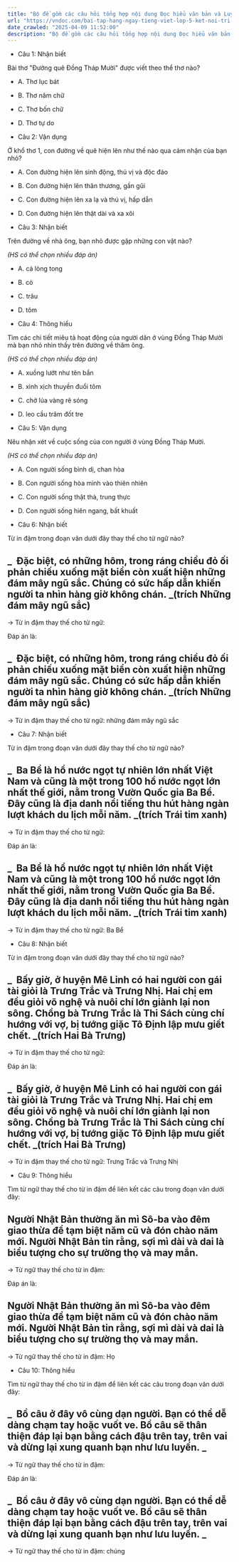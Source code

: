 ```yaml
---
title: "Bộ đề gồm các câu hỏi tổng hợp nội dung Đọc hiểu văn bản và Luyện từ và câu được học ở Tuần 25 trong chương trình Tiếng Việt lớp 5 Tập 2 Kết nối tri thức."
url: "https://vndoc.com/bai-tap-hang-ngay-tieng-viet-lop-5-ket-noi-tri-thuc-tuan-25-thu-4-335596"
date_crawled: "2025-04-09 11:52:00"
description: "Bộ đề gồm các câu hỏi tổng hợp nội dung Đọc hiểu văn bản và Luyện từ và câu được học ở Tuần 25 trong chương trình Tiếng Việt lớp 5 Tập 2 Kết nối tri thức."
---
```


* Câu 1:  Nhận biết

Bài thơ "Đường quê Đồng Tháp Mười" được viết theo thể thơ nào?

  * A. Thơ lục bát 
  * B. Thơ năm chữ 
  * C. Thơ bốn chữ 
  * D. Thơ tự do 



* Câu 2:  Vận dụng

Ở khổ thơ 1, con đường về quê hiện lên như thế nào qua cảm nhận của bạn nhỏ?

  * A. Con đường hiện lên sinh động, thú vị và độc đáo 
  * B. Con đường hiện lên thân thương, gần gũi 
  * C. Con đường hiện lên xa lạ và thú vị, hấp dẫn 
  * D. Con đường hiện lên thật dài và xa xôi 



* Câu 3:  Nhận biết

Trên đường về nhà ông, bạn nhỏ được gặp những con vật nào?

_(HS có thể chọn nhiều đáp án)_

  * A. cá lòng tong 
  * B. cò 
  * C. trâu 
  * D. tôm 



* Câu 4:  Thông hiểu

Tìm các chi tiết miêu tả hoạt động của người dân ở vùng Đồng Tháp Mười mà bạn nhỏ nhìn thấy trên đường về thăm ông.

_(HS có thể chọn nhiều đáp án)_

  * A. xuồng lướt như tên bắn 
  * B. xình xịch thuyền đuổi tôm 
  * C. chở lúa vàng rẽ sóng 
  * D. leo cầu trăm đốt tre 



* Câu 5:  Vận dụng

Nêu nhận xét về cuộc sống của con người ở vùng Đồng Tháp Mười.

_(HS có thể chọn nhiều đáp án)_

  * A. Con người sống bình dị, chan hòa 
  * B. Con người sống hòa mình vào thiên nhiên 
  * C. Con người sống thật thà, trung thực 
  * D. Con người sống hiên ngang, bất khuất 



* Câu 6:  Nhận biết

Từ in đậm trong đoạn văn dưới đây thay thế cho từ ngữ nào?

_  Đặc biệt, có những hôm, trong ráng chiều đỏ ối phản chiếu xuống mặt biển còn xuất hiện những đám mây ngũ sắc. **Chúng** có sức hấp dẫn khiến người ta nhìn hàng giờ không chán. _(trích Những đám mây ngũ sắc)  
---  
  
→ Từ in đậm thay thế cho từ ngữ: 

Đáp án là:

_  Đặc biệt, có những hôm, trong ráng chiều đỏ ối phản chiếu xuống mặt biển còn xuất hiện những đám mây ngũ sắc. **Chúng** có sức hấp dẫn khiến người ta nhìn hàng giờ không chán. _(trích Những đám mây ngũ sắc)  
---  
  
→ Từ in đậm thay thế cho từ ngữ: những đám mây ngũ sắc

* Câu 7:  Nhận biết

Từ in đậm trong đoạn văn dưới đây thay thế cho từ ngữ nào?

_  Ba Bể là hồ nước ngọt tự nhiên lớn nhất Việt Nam và cũng là một trong 100 hồ nước ngọt lớn nhất thế giới, nằm trong Vườn Quốc gia Ba Bể. **Đây** cũng là địa danh nổi tiếng thu hút hàng ngàn lượt khách du lịch mỗi năm. _(trích Trái tim xanh)  
---  
  
→ Từ in đậm thay thế cho từ ngữ: 

Đáp án là:

_  Ba Bể là hồ nước ngọt tự nhiên lớn nhất Việt Nam và cũng là một trong 100 hồ nước ngọt lớn nhất thế giới, nằm trong Vườn Quốc gia Ba Bể. **Đây** cũng là địa danh nổi tiếng thu hút hàng ngàn lượt khách du lịch mỗi năm. _(trích Trái tim xanh)  
---  
  
→ Từ in đậm thay thế cho từ ngữ: Ba Bể

* Câu 8:  Nhận biết

Từ in đậm trong đoạn văn dưới đây thay thế cho từ ngữ nào?

_  Bấy giờ, ở huyện Mê Linh có hai người con gái tài giỏi là Trưng Trắc và Trưng Nhị. **Hai chị em** đều giỏi võ nghệ và nuôi chí lớn giành lại non sông. Chồng bà Trưng Trắc là Thi Sách cùng chí hướng với vợ, bị tướng giặc Tô Định lập mưu giết chết. _(trích Hai Bà Trưng)  
---  
  
→ Từ in đậm thay thế cho từ ngữ: 

Đáp án là:

_  Bấy giờ, ở huyện Mê Linh có hai người con gái tài giỏi là Trưng Trắc và Trưng Nhị. **Hai chị em** đều giỏi võ nghệ và nuôi chí lớn giành lại non sông. Chồng bà Trưng Trắc là Thi Sách cùng chí hướng với vợ, bị tướng giặc Tô Định lập mưu giết chết. _(trích Hai Bà Trưng)  
---  
  
→ Từ in đậm thay thế cho từ ngữ: Trưng Trắc và Trưng Nhị

* Câu 9:  Thông hiểu

Tìm từ ngữ thay thế cho từ in đậm để liên kết các câu trong đoạn văn dưới đây:

Người Nhật Bản thường ăn mì Sô-ba vào đêm giao thừa để tạm biệt năm cũ và đón chào năm mới. **Người Nhật Bản** tin rằng, sợi mì dài và dai là biểu tượng cho sự trường thọ và may mắn.  
---  
  
→ Từ ngữ thay thế cho từ in đậm: 

Đáp án là:

Người Nhật Bản thường ăn mì Sô-ba vào đêm giao thừa để tạm biệt năm cũ và đón chào năm mới. **Người Nhật Bản** tin rằng, sợi mì dài và dai là biểu tượng cho sự trường thọ và may mắn.  
---  
  
→ Từ ngữ thay thế cho từ in đậm: Họ

* Câu 10:  Thông hiểu

Tìm từ ngữ thay thế cho từ in đậm để liên kết các câu trong đoạn văn dưới đây:

_  Bồ câu ở đây vô cùng dạn người. Bạn có thể dễ dàng chạm tay hoặc vuốt ve. **Bồ câu** sẽ thân thiện đáp lại bạn bằng cách đậu trên tay, trên vai và dừng lại xung quanh bạn như lưu luyến. _  
---  
  
→ Từ ngữ thay thế cho từ in đậm: 

Đáp án là:

_  Bồ câu ở đây vô cùng dạn người. Bạn có thể dễ dàng chạm tay hoặc vuốt ve. **Bồ câu** sẽ thân thiện đáp lại bạn bằng cách đậu trên tay, trên vai và dừng lại xung quanh bạn như lưu luyến. _  
---  
  
→ Từ ngữ thay thế cho từ in đậm: chúng
